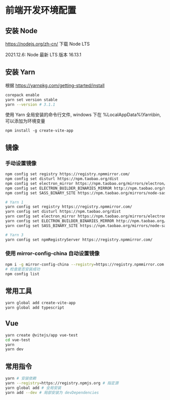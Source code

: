 # 前端开发环境配置

## 安装 Node

<https://nodejs.org/zh-cn/> 下载 Node LTS

2021.12.6: Node 最新 LTS 版本 16.13.1

## 安装 Yarn

根据 <https://yarnpkg.com/getting-started/install>

```sh
corepack enable
yarn set version stable
yarn --version # 3.1.1
```

使用 Yarn 全局安装的命令行文件, windows 下在 %LocalAppData%\Yarn\bin, 可以添加为环境变量

`npm install -g create-vite-app`

## 镜像

### 手动设置镜像

```sh
npm config set registry https://registry.npmmirror.com/
npm config set disturl https://npm.taobao.org/dist
npm config set electron_mirror https://npm.taobao.org/mirrors/electron/
npm config set ELECTRON_BUILDER_BINARIES_MIRROR http://npm.taobao.org/mirrors/electron-builder-binaries/
npm config set SASS_BINARY_SITE https://npm.taobao.org/mirrors/node-sass/
```

```sh
# Yarn 1
yarn config set registry https://registry.npmmirror.com/
yarn config set disturl https://npm.taobao.org/dist
yarn config set electron_mirror https://npm.taobao.org/mirrors/electron/
yarn config set ELECTRON_BUILDER_BINARIES_MIRROR http://npm.taobao.org/mirrors/electron-builder-binaries/
yarn config set SASS_BINARY_SITE https://npm.taobao.org/mirrors/node-sass/
```

```sh
# Yarn 3
yarn config set npmRegistryServer https://registry.npmmirror.com/
```

### 使用 mirror-config-china 自动设置镜像

```sh
npm i -g mirror-config-china --registry=https://registry.npmmirror.com
# 检查是否安装成功
npm config list
```

## 常用工具

```sh
yarn global add create-vite-app
yarn global add typescript
```

## Vue

```bash
yarn create @vitejs/app vue-test
cd vue-test
yarn
yarn dev
```

## 常用指令

```sh
yarn # 安装依赖
yarn --registry=https://registry.npmjs.org # 指定源
yarn global add # 全局安装
yarn add --dev # 局部安装为 devDependencies
```
